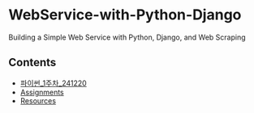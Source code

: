 # WebService-with-Python-Django
Building a Simple Web Service with Python, Django, and Web Scraping

## Contents
- [파이썬_1주차_241220](241220/)
- [Assignments](assignments/)
- [Resources](resources/)
